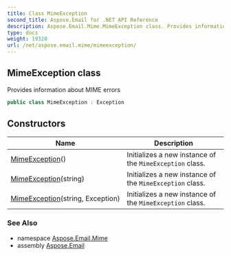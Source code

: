 ```yaml
---
title: Class MimeException
second_title: Aspose.Email for .NET API Reference
description: Aspose.Email.Mime.MimeException class. Provides information about MIME errors
type: docs
weight: 19320
url: /net/aspose.email.mime/mimeexception/
---
```

## MimeException class

Provides information about MIME errors

```csharp
public class MimeException : Exception
```

## Constructors

| Name | Description |
| --- | --- |
| [MimeException](mimeexception/#constructor)() | Initializes a new instance of the `MimeException` class. |
| [MimeException](mimeexception/#constructor_1)(string) | Initializes a new instance of the `MimeException` class. |
| [MimeException](mimeexception/#constructor_2)(string, Exception) | Initializes a new instance of the `MimeException` class. |

### See Also

* namespace [Aspose.Email.Mime](../../aspose.email.mime/)
* assembly [Aspose.Email](../../)



